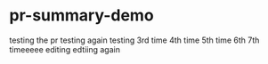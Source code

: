 # pr-summary-demo
testing the pr
testing again
testing 3rd time
4th time
5th time
6th
7th timeeeee editing
edtiing again
